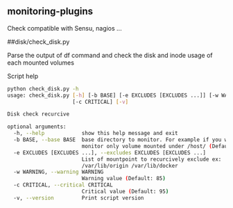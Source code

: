 ## monitoring-plugins
Check compatible with Sensu, nagios ...

##disk/check_disk.py

Parse the output of df command and check the disk and inode usage of each mounted volumes

Script help

```bash
python check_disk.py -h
usage: check_disk.py [-h] [-b BASE] [-e EXCLUDES [EXCLUDES ...]] [-w WARNING]
                     [-c CRITICAL] [-v]

Disk check recurcive

optional arguments:
  -h, --help            show this help message and exit
  -b BASE, --base BASE  base directory to monitor. For example if you want to
                        monitor only volume mounted under /host/ (Default: /)
  -e EXCLUDES [EXCLUDES ...], --excludes EXCLUDES [EXCLUDES ...]
                        List of mountpoint to recurcively exclude ex:
                        /var/lib/origin /var/lib/docker
  -w WARNING, --warning WARNING
                        Warning value (Default: 85)
  -c CRITICAL, --critical CRITICAL
                        Critical value (Default: 95)
  -v, --version         Print script version
```
